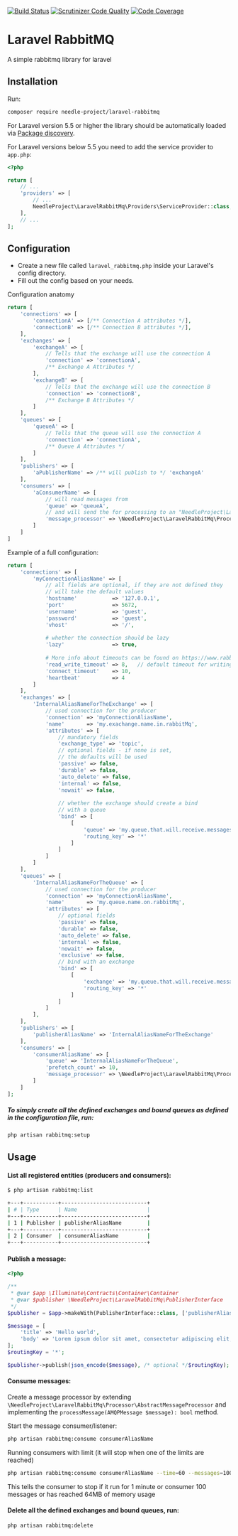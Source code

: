 [![Build Status](https://travis-ci.org/needle-project/process-transaction.svg?branch=master)](https://travis-ci.org/needle-project/process-transaction)
[![Scrutinizer Code Quality](https://scrutinizer-ci.com/g/needle-project/laravel-rabbitmq/badges/quality-score.png?b=master)](https://scrutinizer-ci.com/g/needle-project/laravel-rabbitmq/?branch=master)
[![Code Coverage](https://scrutinizer-ci.com/g/needle-project/laravel-rabbitmq/badges/coverage.png?b=master)](https://scrutinizer-ci.com/g/needle-project/laravel-rabbitmq/?branch=master)

# Laravel RabbitMQ
A simple rabbitmq library for laravel

Installation
------------

Run:
```bash
composer require needle-project/laravel-rabbitmq
```

For Laravel version 5.5 or higher the library should be automatically loaded via [Package discovery](https://laravel.com/docs/5.6/packages#package-discovery).

For Laravel versions below 5.5 you need to add the service provider to `app.php`:

```php
<?php

return [
    // ...
    'providers' => [
        // ...
        NeedleProject\LaravelRabbitMq\Providers\ServiceProvider::class,
    ],
    // ...
];
```

Configuration
-------------
* Create a new file called `laravel_rabbitmq.php` inside your Laravel's config directory.
* Fill out the config based on your needs.

Configuration anatomy
```php
return [
    'connections' => [
        'connectionA' => [/** Connection A attributes */],
        'connectionB' => [/** Connection B attributes */],
    ],
    'exchanges' => [
        'exchangeA' => [
            // Tells that the exchange will use the connection A
            'connection' => 'connectionA',
            /** Exchange A Attributes */
        ],
        'exchangeB' => [
            // Tells that the exchange will use the connection B
            'connection' => 'connectionB',
            /** Exchange B Attributes */
        ]
    ],
    'queues' => [
        'queueA' => [
            // Tells that the queue will use the connection A
            'connection' => 'connectionA',
            /** Queue A Attributes */
        ]
    ],
    'publishers' => [
        'aPublisherName' => /** will publish to */ 'exchangeA'
    ],
    'consumers' => [
        'aConsumerName' => [
            // will read messages from
            'queue' => 'queueA',
            // and will send the for processing to an "NeedleProject\LaravelRabbitMq\Processor\MessageProcessorInterface"
            'message_processor' => \NeedleProject\LaravelRabbitMq\Processor\CliOutputProcessor::class
        ]
    ]
]
```

Example of a full configuration:
```php
return [
    'connections' => [
        'myConnectionAliasName' => [
            // all fields are optional, if they are not defined they
            // will take the default values
            'hostname'           => '127.0.0.1',
            'port'               => 5672,
            'username'           => 'guest',
            'password'           => 'guest',
            'vhost'              => '/',
    
            # whether the connection should be lazy
            'lazy'               => true,
    
            # More info about timeouts can be found on https://www.rabbitmq.com/networking.html
            'read_write_timeout' => 8,   // default timeout for writing/reading (in seconds)
            'connect_timeout'    => 10,
            'heartbeat'          => 4
        ]
    ],
    'exchanges' => [
        'InternalAliasNameForTheExchange' => [
            // used connection for the producer
            'connection' => 'myConnectionAliasName',
            'name'       => 'my.exachange.name.in.rabbitMq',
            'attributes' => [
                // mandatory fields
                'exchange_type' => 'topic',
                // optional fields - if none is set,
                // the defaults will be used
                'passive' => false,
                'durable' => false,
                'auto_delete' => false,
                'internal' => false,
                'nowait' => false,
                
                // whether the exchange should create a bind
                // with a queue
                'bind' => [
                    [
                        'queue' => 'my.queue.that.will.receive.messages',
                        'routing_key' => '*'
                    ]
                ]
            ]
        ]
    ],
    'queues' => [
        'InternalAliasNameForTheQueue' => [
            // used connection for the producer
            'connection' => 'myConnectionAliasName',
            'name'       => 'my.queue.name.on.rabbitMq',
            'attributes' => [
                // optional fields
                'passive' => false,
                'durable' => false,
                'auto_delete' => false,
                'internal' => false,
                'nowait' => false,
                'exclusive' => false,
                // bind with an exchange
                'bind' => [
                    [
                        'exchange' => 'my.queue.that.will.receive.messages',
                        'routing_key' => '*'
                    ]
                ]
            ]
        ],
    ],
    'publishers' => [
        'publisherAliasName' => 'InternalAliasNameForTheExchange'
    ],
    'consumers' => [
        'consumerAliasName' => [
            'queue' => 'InternalAliasNameForTheQueue',
            'prefetch_count' => 10,
            'message_processor' => \NeedleProject\LaravelRabbitMq\Processor\CliOutputProcessor::class
        ]
    ]
];
```

##### To simply create all the defined exchanges and bound queues as defined in the configuration file, run:
```bash
php artisan rabbitmq:setup
```

Usage
-----

#### List all registered entities (producers and consumers):
```bash
$ php artisan rabbitmq:list

+---+-----------+---------------------------+
| # | Type      | Name                      |
+---+-----------+---------------------------+
| 1 | Publisher | publisherAliasName        |
+---+-----------+---------------------------+
| 2 | Consumer  | consumerAliasName         |
+---+-----------+---------------------------+
```

#### Publish a message:
```php
<?php

/**
 * @var $app \Illuminate\Contracts\Container\Container
 * @var $publisher \NeedleProject\LaravelRabbitMq\PublisherInterface 
 */
$publisher = $app->makeWith(PublisherInterface::class, ['publisherAliasName']);

$message = [
    'title' => 'Hello world',
    'body' => 'Lorem ipsum dolor sit amet, consectetur adipiscing elit, sed do eiusmod tempor incididunt ut labore et dolore magna aliqua.',
];
$routingKey = '*';

$publisher->publish(json_encode($message), /* optional */$routingKey);

```

#### Consume messages:
Create a message processor by extending `\NeedleProject\LaravelRabbitMq\Processor\AbstractMessageProcessor` and implementing the `processMessage(AMQPMessage $message): bool` method.

Start the message consumer/listener:
```bash
php artisan rabbitmq:consume consumerAliasName
```
Running consumers with limit (it will stop when one of the limits are reached)

```bash
php artisan rabbitmq:consume consumerAliasName --time=60 --messages=100 --memory=64
```
This tells the consumer to stop if it run for 1 minute or consumer 100 messages or has reached 64MB of memory usage


#### Delete all the defined exchanges and bound queues, run:

```bash
php artisan rabbitmq:delete
```
